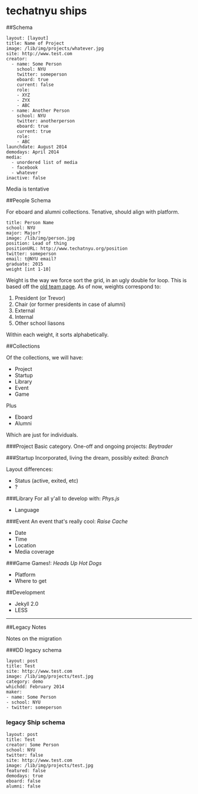 techatnyu ships
======================

##Schema

	layout: [layout]
	title: Name of Project
	image: /lib/img/projects/whatever.jpg
	site: http://www.test.com
	creator:
	  - name: Some Person
	    school: NYU
	    twitter: someperson
	    eboard: true
	    current: false
		role:
		- XYZ
		- ZYX
		- ABC
	  - name: Another Person
	    school: NYU
		twitter: anotherperson
		eboard: true
		current: true
		role:
		- ABC
	launchdate: August 2014
	demodays: April 2014
	media:
	  - unordered list of media
	  - facebook
	  - whatever
	inactive: false

Media is tentative

##People Schema

For eboard and alumni collections. Tenative, should align with platform.

	title: Person Name
	school: NYU
	major: Major?
	image: /lib/img/person.jpg
	position: Lead of thing
	positionURL: http://www.techatnyu.org/position
	twitter: someperson
	email: t@NYU email?
	graduate: 2015
	weight [int 1-10]

Weight is the way we force sort the grid, in an ugly double for loop. This is based off the [old team page](https://tech-nyu.squarespace.com/team/). As of now, weights correspond to:

1. President (or Trevor)
2. Chair (or former presidents in case of alumni)
3. External
4. Internal
5. Other school liasons

Within each weight, it sorts alphabetically.

##Collections

Of the collections, we will have:

- Project
- Startup
- Library
- Event
- Game

Plus

- Eboard
- Alumni

Which are just for individuals.

###Project
Basic category. One-off and ongoing projects: *Beytrader*

###Startup
Incorporated, living the dream, possibly exited: *Branch*

Layout differences:

- Status (active, exited, etc)
- ?

###Library
For all y'all to develop with: *Phys.js*

- Language

###Event
An event that's really cool: *Raise Cache*

- Date
- Time
- Location
- Media coverage

###Game
Games!: *Heads Up Hot Dogs*

- Platform
- Where to get

##Development

- Jekyll 2.0
- LESS

-----

##Legacy Notes

Notes on the migration

###DD legacy schema

	layout: post
	title: Test
	site: http://www.test.com
	image: /lib/img/projects/test.jpg
	category: demo
	whichdd: February 2014
	maker:
	- name: Some Person
	- school: NYU 
	- twitter: someperson
  
### legacy Ship schema

	layout: post
	title: Test
	creator: Some Person
	school: NYU
	twitter: false
	site: http://www.test.com
	image: /lib/img/projects/test.jpg
	featured: false
	demodays: true
	eboard: false
	alumni: false